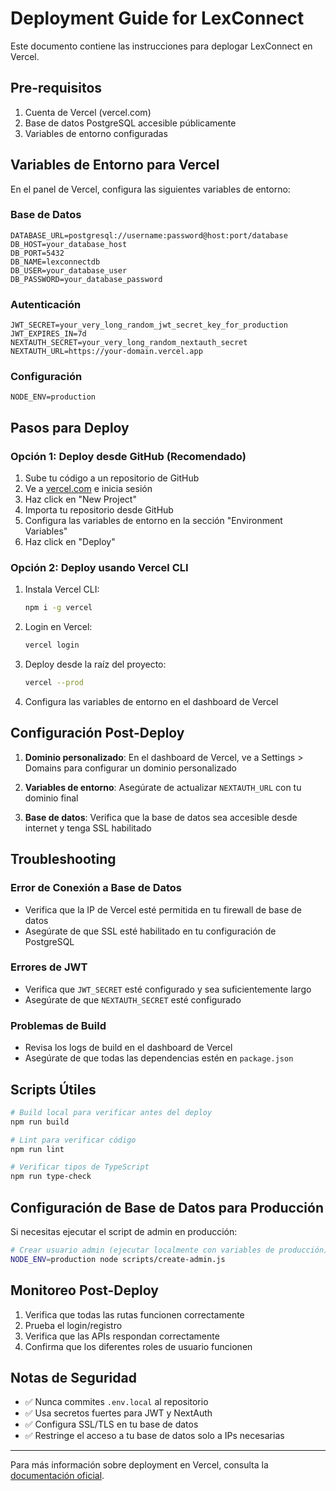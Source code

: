 # Deployment Guide for LexConnect

Este documento contiene las instrucciones para deplogar LexConnect en Vercel.

## Pre-requisitos

1. Cuenta de Vercel (vercel.com)
2. Base de datos PostgreSQL accesible públicamente
3. Variables de entorno configuradas

## Variables de Entorno para Vercel

En el panel de Vercel, configura las siguientes variables de entorno:

### Base de Datos
```
DATABASE_URL=postgresql://username:password@host:port/database
DB_HOST=your_database_host
DB_PORT=5432
DB_NAME=lexconnectdb
DB_USER=your_database_user
DB_PASSWORD=your_database_password
```

### Autenticación
```
JWT_SECRET=your_very_long_random_jwt_secret_key_for_production
JWT_EXPIRES_IN=7d
NEXTAUTH_SECRET=your_very_long_random_nextauth_secret
NEXTAUTH_URL=https://your-domain.vercel.app
```

### Configuración
```
NODE_ENV=production
```

## Pasos para Deploy

### Opción 1: Deploy desde GitHub (Recomendado)

1. Sube tu código a un repositorio de GitHub
2. Ve a [vercel.com](https://vercel.com) e inicia sesión
3. Haz click en "New Project"
4. Importa tu repositorio desde GitHub
5. Configura las variables de entorno en la sección "Environment Variables"
6. Haz click en "Deploy"

### Opción 2: Deploy usando Vercel CLI

1. Instala Vercel CLI:
   ```bash
   npm i -g vercel
   ```

2. Login en Vercel:
   ```bash
   vercel login
   ```

3. Deploy desde la raíz del proyecto:
   ```bash
   vercel --prod
   ```

4. Configura las variables de entorno en el dashboard de Vercel

## Configuración Post-Deploy

1. **Dominio personalizado**: En el dashboard de Vercel, ve a Settings > Domains para configurar un dominio personalizado

2. **Variables de entorno**: Asegúrate de actualizar `NEXTAUTH_URL` con tu dominio final

3. **Base de datos**: Verifica que la base de datos sea accesible desde internet y tenga SSL habilitado

## Troubleshooting

### Error de Conexión a Base de Datos
- Verifica que la IP de Vercel esté permitida en tu firewall de base de datos
- Asegúrate de que SSL esté habilitado en tu configuración de PostgreSQL

### Errores de JWT
- Verifica que `JWT_SECRET` esté configurado y sea suficientemente largo
- Asegúrate de que `NEXTAUTH_SECRET` esté configurado

### Problemas de Build
- Revisa los logs de build en el dashboard de Vercel
- Asegúrate de que todas las dependencias estén en `package.json`

## Scripts Útiles

```bash
# Build local para verificar antes del deploy
npm run build

# Lint para verificar código
npm run lint

# Verificar tipos de TypeScript
npm run type-check
```

## Configuración de Base de Datos para Producción

Si necesitas ejecutar el script de admin en producción:

```bash
# Crear usuario admin (ejecutar localmente con variables de producción)
NODE_ENV=production node scripts/create-admin.js
```

## Monitoreo Post-Deploy

1. Verifica que todas las rutas funcionen correctamente
2. Prueba el login/registro
3. Verifica que las APIs respondan correctamente
4. Confirma que los diferentes roles de usuario funcionen

## Notas de Seguridad

- ✅ Nunca commites `.env.local` al repositorio
- ✅ Usa secretos fuertes para JWT y NextAuth
- ✅ Configura SSL/TLS en tu base de datos
- ✅ Restringe el acceso a tu base de datos solo a IPs necesarias

---

Para más información sobre deployment en Vercel, consulta la [documentación oficial](https://vercel.com/docs).